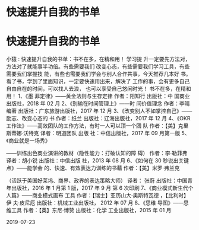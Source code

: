 # 快速提升自我的书单

# 快速提升自我的书单

小猿 : 快速提升自我的书单：书不在多，在精和用！ 学习提 升一定要先方法对，方法对了就能事半功倍。有些需要我们 改变心态，有些需要我们学习工具，有些需要我们掌握技 能，有些也需要我们学会与别人合作共事，今天推荐几本好 书。 看了书，学到了里面知识，一定要快速用出来，解决了 工作的事，会有更多自己自由自在的时间，可以找人去浪， 也可以享受自己悠闲时光！ 书不在多，在精和用！ 1、《墨 菲定律》——黄金法则与生存定律 作者：阳知行 出版社：中 国商业出版社，2018 年 02 月 2、《别输在时间管理上》——时 间价值理念 作者：李晴编著 出版社：广东旅游出版社，2017 年 12 月 3、《改变别人不如掌控自己》——励志、改变心态的 书 作者：纸兰 出版社：辽海出版社，2017 年 12 月 4、《OKR 工作法》——高效团队的工作方法，有时一人可以顶一个团 队 作者：【美】克里斯蒂娜·沃特克 译者：明道团队 出版 社：中信出版社，2017 年 09 月第一版 5、《商业就是一场秀》

——训练出色商业演讲的教材（隐性能力：打破认知的障 碍） 作者：李·勒菲弗 译者：胡小锐 出版社：中信出版 社，2013 年 08 月 6、《如何在 30 秒说出关键点》——能学会 的、快速、有效表达力训练的书藉 作者：【美】米罗·弗兰克

（活跃于美国好莱坞、商界、政界的表达策略大师） 译者： 张蔚 出版社：中国青年出版社，2016 年 1 月第 1 版，2017 年 9 月 第 6 次印刷 7、《商业模式新生代个人篇》——商业模式画布 工具 作者：【瑞士】亚历山大·奥斯特瓦德 ，【比利时】伊 夫·皮尼厄 出版社：机械工业出版社， 2012 年 07 月 8、《思维 导图》——思维工具 作者：【英】东尼·博赞 出版社：化学 工业出版社，2015 年 01 月

2019-07-23